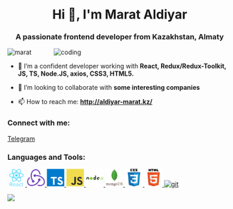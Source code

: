 
<h1 align="center">Hi 👋, I'm Marat Aldiyar</h1>
<h3 align="center">A passionate frontend developer from Kazakhstan, Almaty</h3>

<img src="https://coindsyz.com/wp-content/uploads/2022/03/1584023795.gif" alt="coding" align="right" width="400">

<p align="left"> <img src="https://komarev.com/ghpvc/?username=azizavant&label=Profile%20views&color=0e75b6&style=flat" alt="marat" /> </p>

- 🌱 I’m a confident developer working with **React, Redux/Redux-Toolkit, JS, TS, Node.JS, axios, CSS3, HTML5.**

- 👯 I’m looking to collaborate with **some interesting companies**

- 📫 How to reach me: **http://aldiyar-marat.kz/**

<h3 align="left">Connect with me:</h3>
<p align="left"> <a href="https://t.me/maraatovrep" target="_blank">Telegram</a>
</p>

<h3 align="left">Languages and Tools:</h3>
<p align="left">
<a href="https://reactjs.org/" target="_blank" rel="noreferrer"> <img src="https://raw.githubusercontent.com/devicons/devicon/master/icons/react/react-original-wordmark.svg" alt="react" width="40" height="40"/> </a> <a href="https://redux.js.org" target="_blank" rel="noreferrer"> <img src="https://raw.githubusercontent.com/devicons/devicon/master/icons/redux/redux-original.svg" alt="redux" width="40" height="40"/> </a> <a href="https://www.typescriptlang.org/" target="_blank" rel="noreferrer"> <img src="https://raw.githubusercontent.com/devicons/devicon/master/icons/typescript/typescript-original.svg" alt="typescript" width="40" height="40"/> </a>
<a href="https://developer.mozilla.org/en-US/docs/Web/JavaScript" target="_blank" rel="noreferrer"> <img src="https://raw.githubusercontent.com/devicons/devicon/master/icons/javascript/javascript-original.svg" alt="javascript" width="40" height="40"/> </a> <a href="https://nodejs.org" target="_blank" rel="noreferrer"> <img src="https://raw.githubusercontent.com/devicons/devicon/master/icons/nodejs/nodejs-original-wordmark.svg" alt="nodejs" width="40" height="40"/> </a> <a href="https://www.mongodb.com/" target="_blank" rel="noreferrer"> <img src="https://raw.githubusercontent.com/devicons/devicon/master/icons/mongodb/mongodb-original-wordmark.svg" alt="mongodb" width="40" height="40"/> </a><a href="https://www.w3schools.com/css/" target="_blank" rel="noreferrer"> <img  src="https://raw.githubusercontent.com/devicons/devicon/master/icons/css3/css3-original-wordmark.svg" alt="css3" width="40" height="40"/> </a> <a href="https://www.w3.org/html/" target="_blank" rel="noreferrer"> <img src="https://raw.githubusercontent.com/devicons/devicon/master/icons/html5/html5-original-wordmark.svg" alt="html5" width="40" height="40"/> </a>  <a href="https://git-scm.com/" target="_blank" rel="noreferrer"> <img src="https://www.vectorlogo.zone/logos/git-scm/git-scm-icon.svg" alt="git" width="40" height="40"/> </a> </p>
<a href="https://www.codewars.com/users/AldiKosMan"><img src="codewars.jpg"></a>


